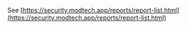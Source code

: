 See [https://security.modtech.app/reports/report-list.html](https://security.modtech.app/reports/report-list.html)

<link rel="stylesheet" href="https://raw.githubusercontent.com/modtech-securityreports/reports/main/style.css">

<script>
  document.location.replace("https://security.modtech.app/reports/report-list.html")
</script>
